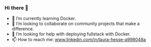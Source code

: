 ### Hi there 👋
 
- 🌱 I’m currently learning Docker.
- 👯 I’m looking to collaborate on community projects that make a difference. 
- 🤔 I’m looking for help with deploying fullstack with Docker.  
- 📫 How to reach me:  www.linkedin.com/in/laura-hesse-a998048a
